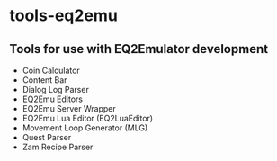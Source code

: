 # tools-eq2emu
## Tools for use with EQ2Emulator development

* Coin Calculator
* Content Bar
* Dialog Log Parser
* EQ2Emu Editors
* EQ2Emu Server Wrapper
* EQ2Emu Lua Editor (EQ2LuaEditor)
* Movement Loop Generator (MLG)
* Quest Parser
* Zam Recipe Parser
